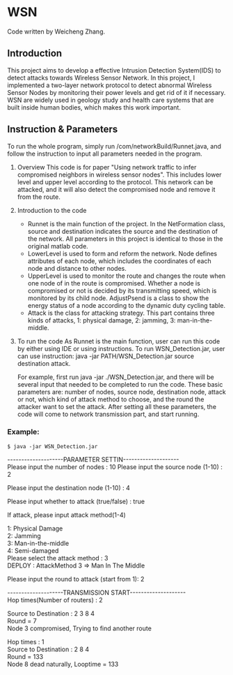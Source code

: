 # WSN
Code written by Weicheng Zhang. 

## Introduction
This project aims to develop a effective Intrusion Detection System(IDS) to detect attacks towards Wireless Sensor Network. In this project, I implemented a two-layer network protocol to detect abnormal Wireless Sensor Nodes by monitoring their power levels and get rid of it if necessary. WSN are widely used in geology study and health care systems that are built inside human bodies, which makes this work important.

## Instruction & Parameters
To run the whole program, simply run /com/networkBuild/Runnet.java, and follow the instruction to input all parameters needed in the program.

1. Overview
 	This code is for paper "Using network traffic to infer compromised neighbors in wireless sensor nodes". This includes lower level and upper level according to the protocol. This network can be attacked, and it will also detect the compromised node and remove it from the route.

2. Introduction to the code
	* Runnet is the main function of the project. In the NetFormation class, source and destination indicates the source and the destination of the network. All parameters in this project is identical to those in the original matlab code. 
  	* LowerLevel is used to form and reform the network. Node defines attributes of each node, which includes the coordinates of each node and distance to other nodes.
  	* UpperLevel is used to monitor the route and changes the route when one node of in the route is compromised. Whether a node is compromised or not is decided by its transmitting speed, which is monitored by its child node. AdjustPsend is a class to show the energy status of a node according to the dynamic duty cycling table.
  	* Attack is the class for attacking strategy. This part contains three kinds of attacks, 1: physical damage, 2: jamming, 3: man-in-the-middle. 

3. To run the code
  	As Runnet is the main function, user can run this code by either using IDE or using instructions. To run WSN_Detection.jar, user can use instruction: java -jar PATH/WSN_Detection.jar source destination attack.   

  	For example, first run java -jar ./WSN_Detection.jar, and there will be several input that needed to be completed to run the code. These basic parameters are: number of nodes, source node, destination node, attack or not, which kind of attack method to choose, and the round the attacker want to set the attack. After setting all these parameters, the code will come to network transmission part, and start running.

### Example:
`$ java -jar WSN_Detection.jar`  

--------------------PARAMETER SETTIN--------------------   
Please input the number of nodes : 10
Please input the source node (1-10) : 2

Please input the destination node (1-10) : 4

Please input whether to attack (true/false) : true

If attack, please input attack method(1-4)

1: Physical Damage  
2: Jamming  
3: Man-in-the-middle  
4: Semi-damaged  
Please select the attack method : 3  
DEPLOY : AttackMethod 3  => Man In The Middle  

Please input the round to attack (start from 1): 2   

--------------------TRANSMISSION START--------------------  
Hop times(Number of routers) : 2  

Source to Destination :   2 3 8 4   
	Round = 7  
	Node 3 compromised, Trying to find another route  
 
Hop times : 1  
Source to Destination :  2 8 4   
	Round = 133  
	Node 8 dead naturally, Looptime = 133  
